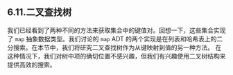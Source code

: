 
## 6.11.二叉查找树

我们已经看到了两种不同的方法来获取集合中的键值对。回想一下，这些集合实现了 `map` 抽象数据类型。我们讨论的 `map` ADT 的两个实现是在列表和哈希表上的二分搜索。在本节中，我们将研究二叉查找树作为从键映射到值的另一种方法。 在这种情况下，我们对树中项的确切位置不感兴趣，但我们有兴趣使用二叉树结构来提供高效的搜索。
